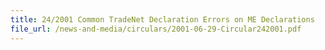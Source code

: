 ```yaml
---
title: 24/2001 Common TradeNet Declaration Errors on ME Declarations
file_url: /news-and-media/circulars/2001-06-29-Circular242001.pdf
---
```


